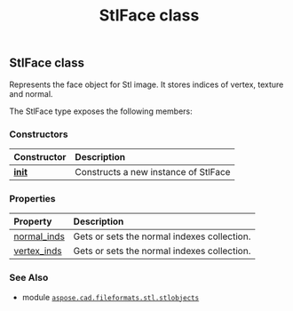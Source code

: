 ﻿---
title: StlFace class
second_title: Aspose.CAD for Python via .NET API References
description: 
type: docs
weight: 30
url: /python-net/aspose.cad.fileformats.stl.stlobjects/stlface/
is_root: false
---

## StlFace class

Represents the face object for Stl image.
It stores indices of vertex, texture and normal.



The StlFace type exposes the following members:

### Constructors
| Constructor | Description |
| :- | :- |
| [__init__](/cad/python-net/aspose.cad.fileformats.stl.stlobjects/stlface/__init__/#) | Constructs a new instance of StlFace |


### Properties
| Property | Description |
| :- | :- |
| [normal_inds](/cad/python-net/aspose.cad.fileformats.stl.stlobjects/stlface/normal_inds) | Gets or sets the normal indexes collection. |
| [vertex_inds](/cad/python-net/aspose.cad.fileformats.stl.stlobjects/stlface/vertex_inds) | Gets or sets the normal indexes collection. |



### See Also
* module [`aspose.cad.fileformats.stl.stlobjects`](..)
